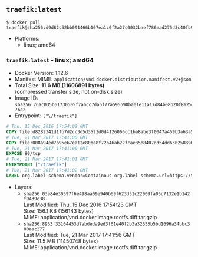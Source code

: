 ## `traefik:latest`

```console
$ docker pull traefik@sha256:d9d82c52bb091466b167ea1c0f2a27c0032baef786ead275d3c40fb9e4759aaa
```

-	Platforms:
	-	linux; amd64

### `traefik:latest` - linux; amd64

-	Docker Version: 1.12.6
-	Manifest MIME: `application/vnd.docker.distribution.manifest.v2+json`
-	Total Size: **11.6 MB (11606891 bytes)**  
	(compressed transfer size, not on-disk size)
-	Image ID: `sha256:76ac035b61730505f7abcc7da5f77a595690ba01e11a17d84b08b20f8a2576d2`
-	Entrypoint: `["\/traefik"]`

```dockerfile
# Thu, 15 Dec 2016 17:54:02 GMT
COPY file:d8282341d1fb7d2cc3d5d3523d0d4126066cc1ba8abe3f0047a459b3a63a5653 in /etc/ssl/certs/ 
# Tue, 21 Mar 2017 17:41:00 GMT
COPY file:008a94ed7b95e67ea12e80be8f72b46ab22fcae35b8407dd54dd630258396b47 in / 
# Tue, 21 Mar 2017 17:41:00 GMT
EXPOSE 80/tcp
# Tue, 21 Mar 2017 17:41:01 GMT
ENTRYPOINT ["/traefik"]
# Tue, 21 Mar 2017 17:41:02 GMT
LABEL org.label-schema.vendor=Containous org.label-schema.url=https://traefik.io org.label-schema.name=Traefik org.label-schema.description=A modern reverse-proxy org.label-schema.version=v1.2.0 org.label-schema.docker.schema-version=1.0
```

-	Layers:
	-	`sha256:03a84e30597f6e498aa09e940b69f623d31c22909fa05c7132e1b142f9439e38`  
		Last Modified: Thu, 15 Dec 2016 17:54:23 GMT  
		Size: 156.1 KB (156143 bytes)  
		MIME: application/vnd.docker.image.rootfs.diff.tar.gzip
	-	`sha256:8953f33164453d7abdeda9ed3f61e40f2b3a32555b5bd1696a34bbc380aac277`  
		Last Modified: Tue, 21 Mar 2017 17:41:56 GMT  
		Size: 11.5 MB (11450748 bytes)  
		MIME: application/vnd.docker.image.rootfs.diff.tar.gzip
